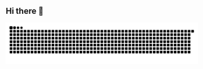 ## Hi there 👋

<picture>
  <source media="(prefers-color-scheme: dark)" srcset="https://raw.githubusercontent.com/FuadHmdn/FuadHmdn/output/github-contribution-grid-snake-dark.svg">
  <source media="(prefers-color-scheme: light)" srcset="https://raw.githubusercontent.com/FuadHmdn/FuadHmdn/output/github-contribution-grid-snake.svg">
  <img alt="github contribution grid snake animation" src="https://raw.githubusercontent.com/FuadHmdn/FuadHmdn/output/github-contribution-grid-snake.svg">
</picture>
<!--
**FuadHmdn/FuadHmdn** is a ✨ _special_ ✨ repository because its `README.md` (this file) appears on your GitHub profile.

Here are some ideas to get you started:

- 🔭 I’m currently working on ...
- 🌱 I’m currently learning ...
- 👯 I’m looking to collaborate on ...
- 🤔 I’m looking for help with ...
- 💬 Ask me about ...
- 📫 How to reach me: ...
- 😄 Pronouns: ...
- ⚡ Fun fact: ...
-->
